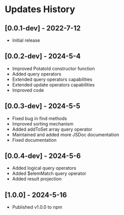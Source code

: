 # Updates History

## [0.0.1-dev] - 2022-7-12

-   Initial release

## [0.0.2-dev] - 2024-5-4

-   Improved PotatoId constructor function
-   Added query operators
-   Extended query operators capabilities
-   Extended update operators capabilities
-   Improved code

## [0.0.3-dev] - 2024-5-5

-   Fixed bug in find methods
-   Improved sorting mechanism
-   Added addToSet array query operator
-   Maintained and added more JSDoc documentation
-   Fixed documentation

## [0.0.4-dev] - 2024-5-6

-   Added logical query operators
-   Added $elemMatch query operator
-   Added result projection

## [1.0.0] - 2024-5-16

-   Published v1.0.0 to npm
